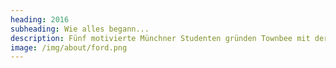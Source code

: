 ```yaml
---
heading: 2016
subheading: Wie alles begann...
description: Fünf motivierte Münchner Studenten gründen Townbee mit der Vision, den Artenschutz der Bienen mit der Integration von Flüchtlingen in das Sozial- und Arbeitsleben zu verbinden. Bei der Ford College Community Challenge gewinnt Townbee die mit 5000 US-Dollar dotierte Auszeichnung für studentische Projekte zum Thema „Aufbau einer nachhaltigen Gesellschaft".
image: /img/about/ford.png
---
```

